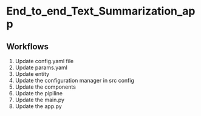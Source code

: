 # End_to_end_Text_Summarization_app

## Workflows

1. Update config.yaml file
2. Update params.yaml
3. Update entity
4. Update the configuration manager in src config
5. Update the components
6. Update the pipiline
7. Update the main.py
8. Update the app.py